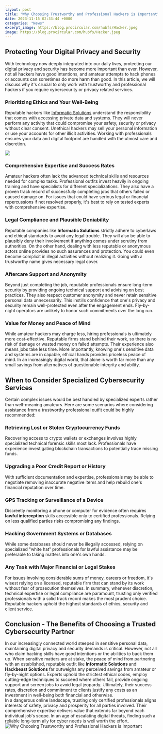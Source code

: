 ```yaml
---
layout: post
title: "Why Choosing Trustworthy and Professional Hackers is Important"
date: 2023-11-15 02:33:44 +0000
categories: "News"
excerpt_image: https://blog.procircular.com/hubfs/Hacker.jpeg
image: https://blog.procircular.com/hubfs/Hacker.jpeg
---
```


## Protecting Your Digital Privacy and Security
With technology now deeply integrated into our daily lives, protecting our digital privacy and security has become more important than ever. However, not all hackers have good intentions, and amateur attempts to hack phones or accounts can sometimes do more harm than good. In this article, we will discuss why it's crucial to only work with trustworthy and professional hackers if you require cybersecurity or privacy related services.
### Prioritizing Ethics and Your Well-Being 
Reputable hackers like [Informatic Solutions](https://fistore.mysenprints.com/collection/agostini) understand the responsibility that comes with accessing private data and systems. They will never perform any activity that could compromise your safety, security or privacy without clear consent. Unethical hackers may sell your personal information or use your accounts for other illicit activities. Working with professionals ensures your data and digital footprint are handled with the utmost care and discretion.

![](https://pbs.twimg.com/media/FuvSDI_aIAIuT_5?format=jpg&amp;name=large)
### Comprehensive Expertise and Success Rates
Amateur hackers often lack the advanced technical skills and resources needed for complex tasks. Professional outfits invest heavily in ongoing training and have specialists for different specializations. They also have a proven track record of successfully completing jobs that others failed or caused damage on. For issues that could have serious legal or financial repercussions if not resolved properly, it's best to rely on tested experts with comprehensive expertise.
### Legal Compliance and Plausible Deniability   
Reputable companies like **Informatic Solutions** strictly adhere to cyberlaws and ethical standards to avoid any legal trouble. They will also be able to plausibly deny their involvement if anything comes under scrutiny from authorities. On the other hand, dealing with less reputable or anonymous actors online provides no such assurances and protection. You could even become complicit in illegal activities without realizing it. Going with a trustworthy name gives necessary legal cover.
### Aftercare Support and Anonymity  
Beyond just completing the job, reputable professionals ensure long-term security by providing ongoing technical support and advising on best practices. They also respect customer anonymity and never retain sensitive personal data unnecessarily. This instills confidence that one's privacy and security remain well-protected even after the engagement ends. Fly-by-night operators are unlikely to honor such commitments over the long run.
### Value for Money and Peace of Mind
While amateur hackers may charge less, hiring professionals is ultimately more cost-effective. Reputable firms stand behind their work, so there is no risk of damage or wasted money on failed attempts. Their experience also means jobs take less time. More importantly, knowing one's sensitive data and systems are in capable, ethical hands provides priceless peace of mind. In an increasingly digital world, that alone is worth far more than any small savings from alternatives of questionable integrity and ability.
## When to Consider Specialized Cybersecurity Services
Certain complex issues would be best handled by specialized experts rather than well-meaning amateurs. Here are some scenarios where considering assistance from a trustworthy professional outfit could be highly recommended:
### Retrieving Lost or Stolen Cryptocurrency Funds
Recovering access to crypto wallets or exchanges involves highly specialized technical forensic skills most lack. Professionals have experience investigating blockchain transactions to potentially trace missing funds.
### Upgrading a Poor Credit Report or History 
With sufficient documentation and expertise, professionals may be able to negotiate removing inaccurate negative items and help rebuild one's financial reputation over time. 
### GPS Tracking or Surveillance of a Device
Discreetly monitoring a phone or computer for evidence often requires **lawful interception** skills accessible only to certified professionals. Relying on less qualified parties risks compromising any findings.
### Hacking Government Systems or Databases  
While some databases should never be illegally accessed, relying on specialized "white hat" professionals for lawful assistance may be preferable to taking matters into one's own hands.
### Any Task with Major Financial or Legal Stakes
For issues involving considerable sums of money, careers or freedom, it's wisest relying on a licensed, reputable firm that can stand by its work without fear of prosecution themselves.
In summary, whenever discretion, technical expertise or legal compliance are paramount, trusting only verified professionals with a solid track record makes the most prudent choice. Reputable hackers uphold the highest standards of ethics, security and client service.
## Conclusion - The Benefits of Choosing a Trusted Cybersecurity Partner
In our increasingly connected world steeped in sensitive personal data, maintaining digital privacy and security demands is critical. However, not all who claim hacking skills have good intentions or the abilities to back them up. 
When sensitive matters are at stake, the peace of mind from partnering with an established, reputable outfit like **Informatic Solutions** and **Hackbeast Solutions** far outweighs any perceived savings from amateur or fly-by-night options. 
Experts uphold the strictest ethical codes, employ cutting-edge techniques to succeed where others fail, provide ongoing support and screen jobs to avoid legal jeopardy. Ultimately, their success rates, discretion and commitment to clients justify any costs as an investment in well-being both financial and otherwise.  
In a dangerous online landscape, trusting only certified professionals aligns interests of safety, privacy and prosperity for all parties involved. Their comprehensive expertise delivers value that extends far beyond each individual job's scope. In an age of escalating digital threats, finding such a reliable long-term ally for cyber needs is well worth the effort.
![Why Choosing Trustworthy and Professional Hackers is Important](https://blog.procircular.com/hubfs/Hacker.jpeg)